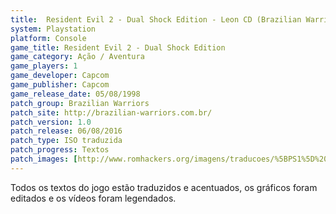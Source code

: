 ```yaml
---
title:  Resident Evil 2 - Dual Shock Edition - Leon CD (Brazilian Warriors)
system: Playstation
platform: Console
game_title: Resident Evil 2 - Dual Shock Edition
game_category: Ação / Aventura
game_players: 1
game_developer: Capcom
game_publisher: Capcom
game_release_date: 05/08/1998
patch_group: Brazilian Warriors
patch_site: http://brazilian-warriors.com.br/
patch_version: 1.0
patch_release: 06/08/2016
patch_type: ISO traduzida
patch_progress: Textos
patch_images: [http://www.romhackers.org/imagens/traducoes/%5BPS1%5D%20Resident%20Evil%202%20-%20Dual%20Shock%20Edition%20-%20Brazilian%20Warriors%20-%201.jpg,http://www.romhackers.org/imagens/traducoes/%5BPS1%5D%20Resident%20Evil%202%20-%20Dual%20Shock%20Edition%20-%20Brazilian%20Warriors%20-%202.jpg,http://www.romhackers.org/imagens/traducoes/%5BPS1%5D%20Resident%20Evil%202%20-%20Dual%20Shock%20Edition%20-%20Brazilian%20Warriors%20-%203.jpg]
---
```

Todos os textos do jogo estão traduzidos e acentuados, os gráficos foram editados e os vídeos foram legendados.
